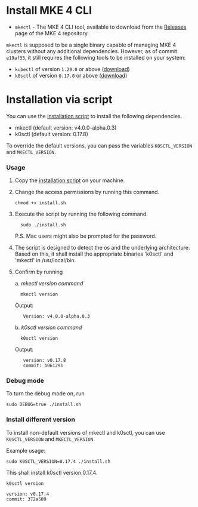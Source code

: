 # Install MKE 4 CLI

- `mkectl` - The MKE 4 CLI tool, available to download from the
  [Releases](https://github.com/MirantisContainers/mke/releases) page of the MKE 4 repository.

`mkectl` is supposed to be a single binary capable of managing MKE 4 clusters without any additional dependencies.
However, as of commit `e19af33`, it still requires the following tools to be installed on your system:

- `kubectl` of version `1.29.0` or above ([download](https://kubernetes.io/docs/tasks/tools/#kubectl))
- `k0sctl` of version `0.17.0` or above ([download](https://github.com/k0sproject/k0sctl/releases))

# Installation via script

You can use the [installation script](./install.sh) to install the following dependencies.
- mkectl (default version: v4.0.0-alpha.0.3)
- k0sctl (default version: 0.17.8)

To override the default versions, you can pass the variables `K0SCTL_VERSION` and `MKECTL_VERSION`.


### Usage

1. Copy the [installation script](./install.sh) on your machine.

2. Change the access permissions by running this command.
    ```shell
    chmod +x install.sh
    ```

3. Execute the script by running the following command.
    ```shell
      sudo ./install.sh
    ```

    P.S. Mac users might also be prompted for the password.


4. The script is designed to detect the os and the underlying architecture. Based on this, it shall install the appropriate binaries 'k0sctl' and 'mkectl' in /usr/local/bin.
5. Confirm by running

   a. _mkectl version command_

    ```shell
      mkectl version
    ```
   Output:
   ```shell
      Version: v4.0.0-alpha.0.3
    ```
   b. _k0sctl version command_
    ```shell
      k0sctl version
    ```
   Output:
   ```shell
      version: v0.17.8
      commit: b061291
    ```
   
### Debug mode
To turn the debug mode on, run
```shell
sudo DEBUG=true ./install.sh
```

### Install different version
To install non-default versions of mkectl and k0sctl, you can use `K0SCTL_VERSION` and `MKECTL_VERSION`

Example usage:
```shell
sudo K0SCTL_VERSION=0.17.4 ./install.sh
```

This shall install k0sctl version 0.17.4. 
```shell
k0sctl version

version: v0.17.4
commit: 372a589
```